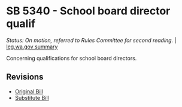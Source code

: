 # SB 5340 - School board director qualif
*Status: On motion, referred to Rules Committee for second reading.* | [leg.wa.gov summary](https://app.leg.wa.gov/billsummary?BillNumber=5340&Year=2021)

Concerning qualifications for school board directors.

## Revisions
* [Original Bill](1/)
* [Substitute Bill](S/)